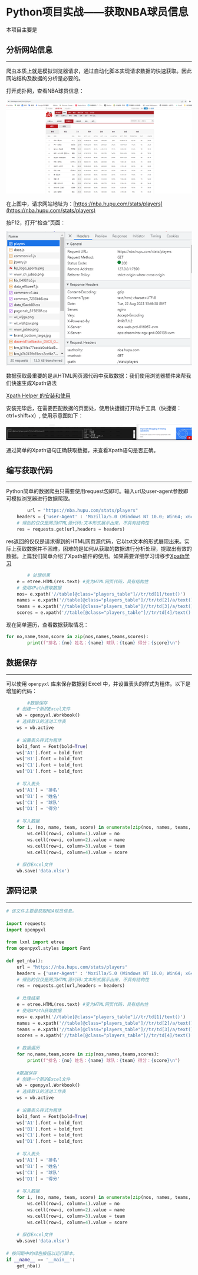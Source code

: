 # Python项目实战——获取NBA球员信息

本项目主要是

## 分析网站信息

---

爬虫本质上就是模拟浏览器请求，通过自动化脚本实现请求数据的快速获取。因此网站结构及数据的分析是必要的。

打开虎扑网，查看NBA球员信息：

![Untitled](docs/images/Untitled.png)

在上图中，请求网站地址为：[https://nba.hupu.com/stats/players](https://nba.hupu.com/stats/players)

按F12，打开“检查”页面：

![Untitled](docs/images/Untitled%201.png)

数据获取最重要的是从HTML网页源代码中获取数据：我们使用浏览器插件来帮我们快速生成Xpath语法

[Xpath Helper 的安装和使用](http://c.biancheng.net/python_spider/xpath-helper.html)

安装完毕后，在需要匹配数据的页面处，使用快捷键打开助手工具（快捷键：ctrl+shift+x）, 使用示意图如下：

![Untitled](docs/images/Untitled%202.png)

通过简单的Xpath语句正确获取数据，来查看Xpath语句是否正确。

## 编写获取代码

---

Python简单的数据爬虫只需要使用request包即可。输入url及user-agent参数即可模拟浏览器进行数据爬取。

```python
		url = "https://nba.hupu.com/stats/players"
    headers = {'user-Agent' : 'Mozilla/5.0 (Windows NT 10.0; Win64; x64) AppleWebKit/537.36 (KHTML, like Gecko) Chrome/116.0.0.0 Safari/537.36'}
    # 得到的仅仅是网页HTML源代码:文本形式展示出来，不具有结构性
    res = requests.get(url,headers = headers)
```

res返回的仅仅是请求得到的HTML网页源代码，它以txt文本的形式展现出来。实际上获取数据并不困难，困难的是如何从获取的数据进行分析处理，提取出有效的数据。上篇我们简单介绍了Xpath插件的使用。如果需要详细学习请移步[Xpath学习](https://www.runoob.com/xpath/xpath-tutorial.html)

```python
		# 处理结果
    e = etree.HTML(res.text) #变为HTML网页代码，具有结构性
    # 使用XPath获取数据
    nos= e.xpath('//table[@class="players_table"]//tr/td[1]/text()')
    names = e.xpath('//table[@class="players_table"]//tr/td[2]/a/text()')
    teams = e.xpath('//table[@class="players_table"]//tr/td[3]/a/text()')
    scores = e.xpath('//table[@class="players_table"]//tr/td[4]/text()')
```

现在简单遍历，查看数据获取情况：

```python
for no,name,team,score in zip(nos,names,teams,scores):
        print(f"排名：{no} 姓名：{name} 球队：{team} 得分：{score}\n")
```

## 数据保存

---

可以使用 `openpyxl` 库来保存数据到 Excel 中，并设置表头的样式为粗体。以下是增加的代码：

```python
		#数据保存
    # 创建一个新的Excel文件
    wb = openpyxl.Workbook()
    # 选择默认的活动工作表
    ws = wb.active

    # 设置表头样式为粗体
    bold_font = Font(bold=True)
    ws['A1'].font = bold_font
    ws['B1'].font = bold_font
    ws['C1'].font = bold_font
    ws['D1'].font = bold_font

    # 写入表头
    ws['A1'] = '排名'
    ws['B1'] = '姓名'
    ws['C1'] = '球队'
    ws['D1'] = '得分'

    # 写入数据
    for i, (no, name, team, score) in enumerate(zip(nos, names, teams, scores), start=2):
        ws.cell(row=i, column=1).value = no
        ws.cell(row=i, column=2).value = name
        ws.cell(row=i, column=3).value = team
        ws.cell(row=i, column=4).value = score

    # 保存Excel文件
    wb.save('data.xlsx')
```

## 源码记录

---

```python
# 该文件主要是获取NBA球员信息。

import requests
import openpyxl

from lxml import etree
from openpyxl.styles import Font

def get_nba():
    url = "https://nba.hupu.com/stats/players"
    headers = {'user-Agent' : 'Mozilla/5.0 (Windows NT 10.0; Win64; x64) AppleWebKit/537.36 (KHTML, like Gecko) Chrome/116.0.0.0 Safari/537.36'}
    # 得到的仅仅是网页HTML源代码:文本形式展示出来，不具有结构性
    res = requests.get(url,headers = headers)

    # 处理结果
    e = etree.HTML(res.text) #变为HTML网页代码，具有结构性
    # 使用XPath获取数据
    nos= e.xpath('//table[@class="players_table"]//tr/td[1]/text()')
    names = e.xpath('//table[@class="players_table"]//tr/td[2]/a/text()')
    teams = e.xpath('//table[@class="players_table"]//tr/td[3]/a/text()')
    scores = e.xpath('//table[@class="players_table"]//tr/td[4]/text()')

    # 数据遍历
    for no,name,team,score in zip(nos,names,teams,scores):
        print(f"排名：{no} 姓名：{name} 球队：{team} 得分：{score}\n")

    #数据保存
    # 创建一个新的Excel文件
    wb = openpyxl.Workbook()
    # 选择默认的活动工作表
    ws = wb.active

    # 设置表头样式为粗体
    bold_font = Font(bold=True)
    ws['A1'].font = bold_font
    ws['B1'].font = bold_font
    ws['C1'].font = bold_font
    ws['D1'].font = bold_font

    # 写入表头
    ws['A1'] = '排名'
    ws['B1'] = '姓名'
    ws['C1'] = '球队'
    ws['D1'] = '得分'

    # 写入数据
    for i, (no, name, team, score) in enumerate(zip(nos, names, teams, scores), start=2):
        ws.cell(row=i, column=1).value = no
        ws.cell(row=i, column=2).value = name
        ws.cell(row=i, column=3).value = team
        ws.cell(row=i, column=4).value = score

    # 保存Excel文件
    wb.save('data.xlsx')

# 按间距中的绿色按钮以运行脚本。
if __name__ == '__main__':
    get_nba()
```